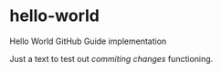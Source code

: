 # hello-world
Hello World GitHub Guide implementation

Just a text to test out *commiting changes* functioning.
